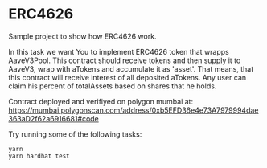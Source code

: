 # ERC4626

Sample project to show how ERC4626 work.

In this task we want You to implement ERC4626 token that wrapps AaveV3Pool.
This contract should receive tokens and then supply it to AaveV3, wrap with 
aTokens and accumulate it as 'asset'. That means, that this contract will 
receive interest of all deposited aTokens. Any user can claim his percent of 
totalAssets based on shares that he holds.

Contract deployed and verifiyed on polygon mumbai at:
https://mumbai.polygonscan.com/address/0xb5EFD36e4e73A7979994dae363aD2f62a6916681#code

Try running some of the following tasks:

```shell
yarn
yarn hardhat test
```
